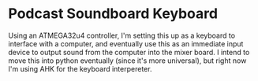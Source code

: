 # Podcast Soundboard Keyboard

Using an ATMEGA32u4 controller, I'm setting this up as a keyboard to interface with a computer, and eventually use this as an immediate input device to output sound from the computer into the mixer board. I intend to move this into python eventually (since it's more universal), but right now I'm using AHK for the keyboard interpereter.
